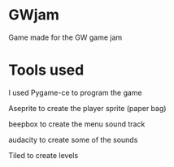 # GWjam
 Game made for the GW game jam

# Tools used
I used Pygame-ce to program the game

Aseprite to create the player sprite (paper bag)

beepbox to create the menu sound track

audacity to create some of the sounds

Tiled to create levels

